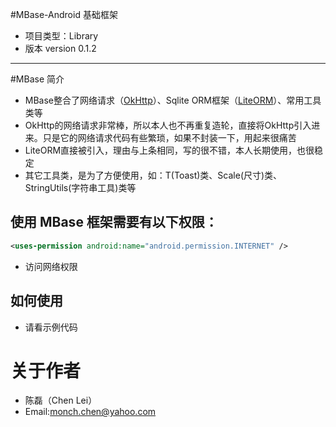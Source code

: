 #MBase-Android 基础框架
* 项目类型：Library
* 版本 version 0.1.2


----
#MBase 简介
* MBase整合了网络请求（[OkHttp](https://github.com/square/okhttp)）、Sqlite ORM框架（[LiteORM](https://github.com/litesuits/android-lite-orm)）、常用工具类等
* OkHttp的网络请求非常棒，所以本人也不再重复造轮，直接将OkHttp引入进来。只是它的网络请求代码有些繁琐，如果不封装一下，用起来很痛苦
* LiteORM直接被引入，理由与上条相同，写的很不错，本人长期使用，也很稳定
* 其它工具类，是为了方便使用，如：T(Toast)类、Scale(尺寸)类、StringUtils(字符串工具)类等


## 使用 MBase 框架需要有以下权限：

```xml
<uses-permission android:name="android.permission.INTERNET" />
```
* 访问网络权限

## 如何使用

* 请看示例代码

# 关于作者

* 陈磊（Chen Lei）
* Email:monch.chen@yahoo.com